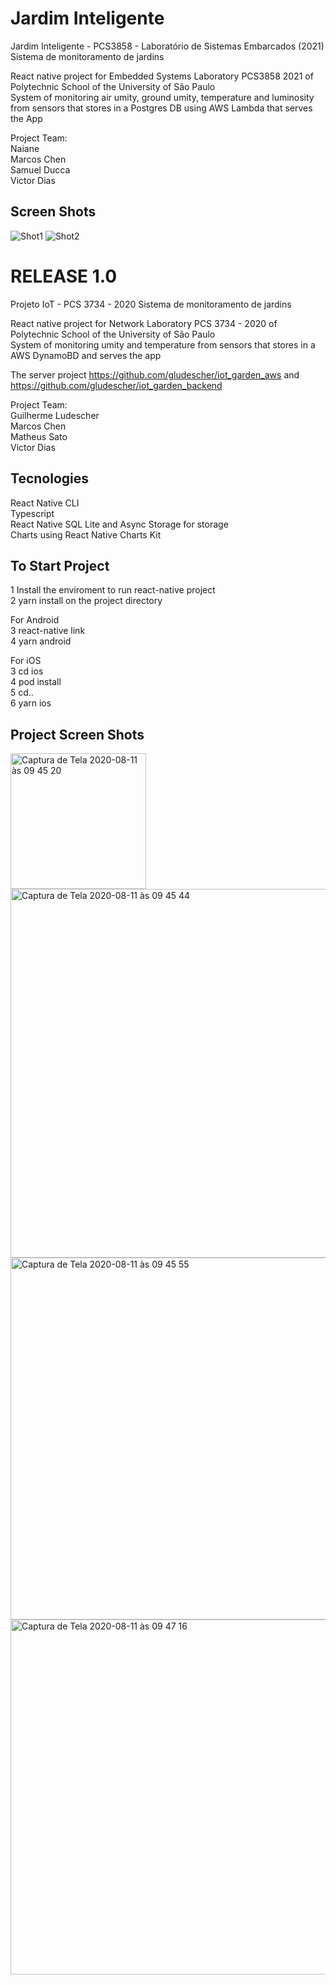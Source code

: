 # Jardim Inteligente
Jardim Inteligente - PCS3858 - Laboratório de Sistemas Embarcados (2021)
Sistema de monitoramento de jardins

React native project for Embedded Systems Laboratory PCS3858 2021 of Polytechnic School of the University of São Paulo  
System of monitoring air umity, ground umity, temperature and luminosity from sensors that stores in a Postgres DB using AWS Lambda that serves the App

Project Team:  
Naiane  
Marcos Chen  
Samuel Ducca  
Victor Dias   

## Screen Shots
![Shot1](https://user-images.githubusercontent.com/22487037/136424922-a5cc8965-96be-4174-acca-cbec371665fb.png)
![Shot2](https://user-images.githubusercontent.com/22487037/136424929-9c848767-c4af-433c-90fc-1be99fa22244.png)

# RELEASE 1.0
Projeto IoT  - PCS 3734 - 2020
Sistema de monitoramento de jardins

React native project for Network Laboratory PCS 3734 - 2020 of Polytechnic School of the University of São Paulo  
System of monitoring umity and temperature from sensors that stores in a AWS DynamoBD and serves the app

The server project https://github.com/gludescher/iot_garden_aws and https://github.com/gludescher/iot_garden_backend

Project Team:  
Guilherme Ludescher  
Marcos Chen  
Matheus Sato  
Victor Dias  

## Tecnologies
React Native CLI  
Typescript  
React Native SQL Lite and Async Storage for storage  
Charts using React Native Charts Kit  

## To Start Project
1 Install the enviroment to run react-native project  
2 yarn install on the project directory  

For Android  
3 react-native link  
4 yarn android    

For iOS  
3 cd ios  
4 pod install  
5 cd..  
6 yarn ios  

## Project Screen Shots  
<img width="217" alt="Captura de Tela 2020-08-11 às 09 45 20" src="https://user-images.githubusercontent.com/22487037/89898610-60ef1200-dbb7-11ea-85ed-b22a5955e1e7.png">  
<img width="590" alt="Captura de Tela 2020-08-11 às 09 45 44" src="https://user-images.githubusercontent.com/22487037/89898639-6f3d2e00-dbb7-11ea-9972-31ae92737361.png">
<img width="579" alt="Captura de Tela 2020-08-11 às 09 45 55" src="https://user-images.githubusercontent.com/22487037/89898657-75cba580-dbb7-11ea-978b-3eac9119eb42.png">
<img width="568" alt="Captura de Tela 2020-08-11 às 09 47 16" src="https://user-images.githubusercontent.com/22487037/89898795-b0cdd900-dbb7-11ea-9db3-714900ee733e.png">
